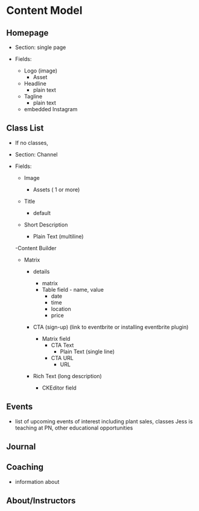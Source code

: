 # Content Model

## Homepage

- Section: single page

- Fields:
  - Logo (image)
    - Asset
  - Headline
    - plain text
  - Tagline
    - plain text
  - embedded Instagram

## Class List

- If no classes,

- Section: Channel

- Fields:

  - Image

    - Assets ( 1 or more)

  - Title

    - default

  - Short Description

    - Plain Text (multiline)

  -Content Builder

  - Matrix

    - details

      - matrix
      - Table field - name, value
        - date
        - time
        - location
        - price

    - CTA (sign-up) (link to eventbrite or installing eventbrite plugin)

      - Matrix field
        - CTA Text
          - Plain Text (single line)
        - CTA URL
          - URL

    - Rich Text (long description)
      - CKEditor field

## Events

- list of upcoming events of interest including plant sales, classes Jess is teaching at PN, other educational opportunities

## Journal

## Coaching

- information about

## About/Instructors

